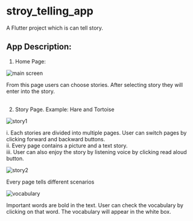 # stroy_telling_app

A Flutter project which is can tell story.

## App Description:

1. Home Page: <br>

![main screen](https://github.com/Md-Shoaib-Abdullah-Khan/Story-Teller-App/assets/60256334/1b0c951a-3c60-4639-829c-46c21b4757b4) <br>


From this page users can choose stories. After selecting story they will enter into the story.<br><br>

2. Story Page. Example: Hare and Tortoise <br>
   
![story1](https://github.com/Md-Shoaib-Abdullah-Khan/Story-Teller-App/assets/60256334/95efff77-8bcf-4001-8b56-76e2ac67bc6c) <br>


i. Each stories are divided into multiple pages. User can switch pages by clicking forward and backward buttons.<br>
ii. Every page contains a picture and a text story. <br>
iii. User can also enjoy the story by listening voice by clicking read aloud button.<br>


![story2](https://github.com/Md-Shoaib-Abdullah-Khan/Story-Teller-App/assets/60256334/33d56f9d-0c8d-4375-a801-2dd1a38a6045)<br>


Every page tells different scenarios<br>

![vocabulary](https://github.com/Md-Shoaib-Abdullah-Khan/Story-Teller-App/assets/60256334/6c07222e-4501-4b3a-8c34-94ae0a095811)<br>


Important words are bold in the text. User can check the vocabulary by clicking on that word. The vocabulary will appear in the white box.<br>
